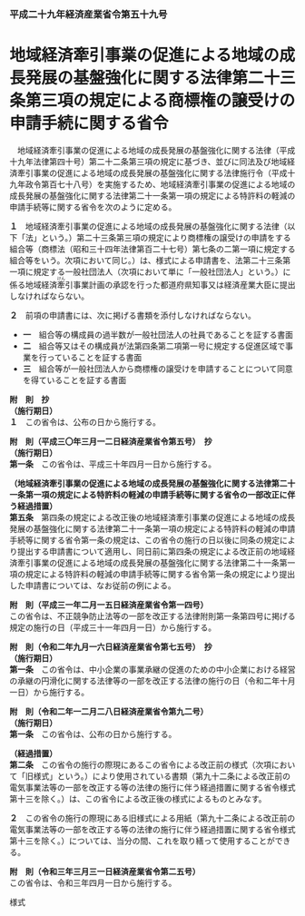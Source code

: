### 平成二十九年経済産業省令第五十九号  
# 地域経済牽引事業の促進による地域の成長発展の基盤強化に関する法律第二十三条第三項の規定による商標権の譲受けの申請手続に関する省令  
　地域経済牽引事業の促進による地域の成長発展の基盤強化に関する法律（平成十九年法律第四十号）第二十二条第三項の規定に基づき、並びに同法及び地域経済牽引事業の促進による地域の成長発展の基盤強化に関する法律施行令（平成十九年政令第百七十八号）を実施するため、地域経済牽引事業の促進による地域の成長発展の基盤強化に関する法律第二十一条第一項の規定による特許料の軽減の申請手続等に関する省令を次のように定める。  
  
**１**　地域経済牽引事業の促進による地域の成長発展の基盤強化に関する法律（以下「法」という。）第二十三条第三項の規定により商標権の譲受けの申請をする組合等（商標法（昭和三十四年法律第百二十七号）第七条の二第一項に規定する組合等をいう。次項において同じ。）は、様式による申請書を、法第二十三条第一項に規定する一般社団法人（次項において単に「一般社団法人」という。）に係る地域経済<ruby>牽<rt>けん</rt></ruby>引事業計画の承認を行った都道府県知事又は経済産業大臣に提出しなければならない。  
  
**２**　前項の申請書には、次に掲げる書類を添付しなければならない。  
* **一**　組合等の構成員の過半数が一般社団法人の社員であることを証する書面  
* **二**　組合等又はその構成員が法第四条第二項第一号に規定する促進区域で事業を行っていることを証する書面  
* **三**　組合等が一般社団法人から商標権の譲受けを申請することについて同意を得ていることを証する書面  
  
**附　則　抄**  
**（施行期日）**  
**１**　この省令は、公布の日から施行する。  
  
**附　則（平成三〇年三月一二日経済産業省令第五号）　抄**  
**（施行期日）**  
**第一条**　この省令は、平成三十年四月一日から施行する。  
  
**（地域経済牽引事業の促進による地域の成長発展の基盤強化に関する法律第二十一条第一項の規定による特許料の軽減の申請手続等に関する省令の一部改正に伴う経過措置）**  
**第五条**　第四条の規定による改正後の地域経済牽引事業の促進による地域の成長発展の基盤強化に関する法律第二十一条第一項の規定による特許料の軽減の申請手続等に関する省令第一条の規定は、この省令の施行の日以後に同条の規定により提出する申請書について適用し、同日前に第四条の規定による改正前の地域経済牽引事業の促進による地域の成長発展の基盤強化に関する法律第二十一条第一項の規定による特許料の軽減の申請手続等に関する省令第一条の規定により提出した申請書については、なお従前の例による。  
  
**附　則（平成三一年二月一五日経済産業省令第一四号）**  
この省令は、不正競争防止法等の一部を改正する法律附則第一条第四号に掲げる規定の施行の日（平成三十一年四月一日）から施行する。  
  
**附　則（令和二年九月一六日経済産業省令第七五号）　抄**  
**（施行期日）**  
**第一条**　この省令は、中小企業の事業承継の促進のための中小企業における経営の承継の円滑化に関する法律等の一部を改正する法律の施行の日（令和二年十月一日）から施行する。  
  
**附　則（令和二年一二月二八日経済産業省令第九二号）**  
**（施行期日）**  
**第一条**　この省令は、公布の日から施行する。  
  
**（経過措置）**  
**第二条**　この省令の施行の際現にあるこの省令による改正前の様式（次項において「旧様式」という。）により使用されている書類（第九十二条による改正前の電気事業法等の一部を改正する等の法律の施行に伴う経過措置に関する省令様式第十三を除く。）は、この省令による改正後の様式によるものとみなす。  
  
**２**　この省令の施行の際現にある旧様式による用紙（第九十二条による改正前の電気事業法等の一部を改正する等の法律の施行に伴う経過措置に関する省令様式第十三を除く。）については、当分の間、これを取り繕って使用することができる。  
  
**附　則（令和三年三月三一日経済産業省令第二五号）**  
この省令は、令和三年四月一日から施行する。  
  
様式
          
        